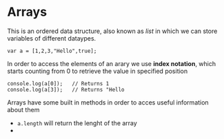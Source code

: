 # Arrays

This is an ordered data structure, also known as *list* in which we can store variables of different dataypes. 

    var a = [1,2,3,"Hello",true];   

In order to access the elements of an arary we use **index notation**, which starts counting from 0 to retrieve the value in specified position

    console.log(a[0]);   // Returns 1
    console.log(a[3]);   // Returns "Hello

Arrays have some built in methods in order to acces useful information about them

- `a.length` will return the lenght of the array
-   